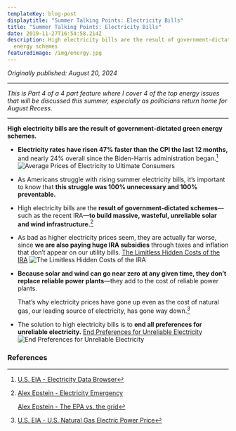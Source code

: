 ```yaml
---
templateKey: blog-post
displaytitle: "Summer Talking Points: Electricity Bills"
title: "Summer Talking Points: Electricity Bills"
date: 2019-11-27T16:54:58.214Z
description: High electricity bills are the result of government-dictated green
  energy schemes
featuredimage: /img/energy.jpg
---
```

_Originally published: August 20, 2024_

_________________________________________________

_This is Part 4 of a 4 part feature where I cover 4 of the top energy issues that will be discussed this summer, especially as politicians return home for August Recess._
_________________________________________________

**High electricity bills are the result of government-dictated green energy schemes.**

- **Electricity rates have risen 47% faster than the CPI the last 12 months,** and nearly 24% overall since the Biden-Harris administration began.[^1]
    ![Average Prices of Electricity to Ultimate Consumers](/img/average-prices-of-electricity.jpg)

- As Americans struggle with rising summer electricity bills, it’s important to know that **this struggle was 100% unnecessary and 100% preventable.**

- High electricity bills are the **result of government-dictated schemes**—such as the recent IRA—**to build massive, wasteful, unreliable solar and wind infrastructure.**[^2]

- As bad as higher electricity prices seem, they are actually far worse, since **we are also paying huge IRA subsidies** through taxes and inflation that don’t appear on our utility bills.
    [The Limitless Hidden Costs of the IRA](https://energytalkingpoints.com/irs-subs/)
    ![The Limitless Hidden Costs of the IRA](/img/wsj-ira-tax-credits-unending.png)

- **Because solar and wind can go near zero at any given time, they don’t replace reliable power plants**—they add to the cost of reliable power plants.

    That’s why electricity prices have gone up even as the cost of natural gas, our leading source of electricity, has gone way down.[^3]

- The solution to high electricity bills is to **end all preferences for unreliable electricity.**
    [End Preferences for Unreliable Electricity](https://energytalkingpoints.com/preferences/)
    ![End Preferences for Unreliable Electricity](/img/end-preferences-unreliable-electricity.jpg)


### References

[^1]: [U.S. EIA - Electricity Data Browser](https://www.eia.gov/totalenergy/data/browser/?tbl=T09.08#/?f=A&start=2000&end=2023&charted=0-5)

[^2]:
    [Alex Epstein - Electricity Emergency](https://energytalkingpoints.com/electricity-emergency/)

    [Alex Epstein - The EPA vs. the grid](https://energytalkingpoints.com/epa/)

[^3]: [U.S. EIA - U.S. Natural Gas Electric Power Price](https://www.eia.gov/dnav/ng/hist/n3045us3M.htm)